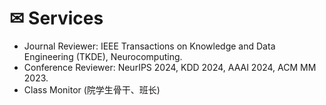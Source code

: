 # ✉ Services

- Journal Reviewer: IEEE Transactions on Knowledge and Data Engineering (TKDE), Neurocomputing.
- Conference Reviewer: NeurIPS 2024, KDD 2024, AAAI 2024, ACM MM 2023.
- Class Monitor (院学生骨干、班长)
